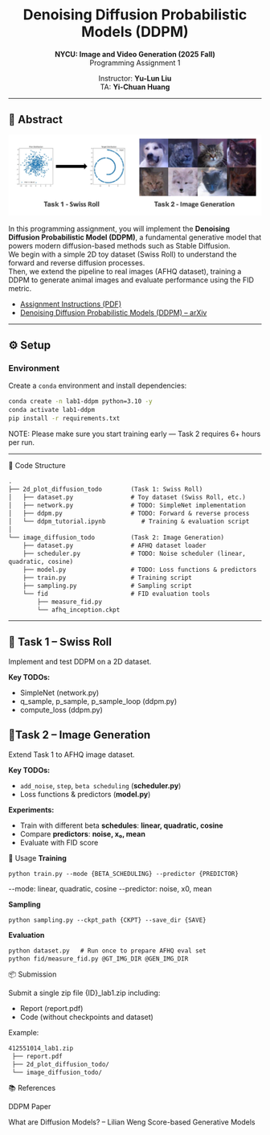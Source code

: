 <div align=center>
  <h1>
  Denoising Diffusion Probabilistic Models (DDPM)  
  </h1>
  <p>
    <b>NYCU: Image and Video Generation (2025 Fall)</b><br>
    Programming Assignment 1
  </p>
</div> 

<div align=center>
  <p>
    Instructor: <b>Yu-Lun Liu</b><br>
    TA: <b>Yi-Chuan Huang</b>
  </p>
</div>

---

## 📘 Abstract
![Lab1](./assets/images/lab1.png)

In this programming assignment, you will implement the **Denoising Diffusion Probabilistic Model (DDPM)**, a fundamental generative model that powers modern diffusion-based methods such as Stable Diffusion.  
We begin with a simple 2D toy dataset (Swiss Roll) to understand the forward and reverse diffusion processes.  
Then, we extend the pipeline to real images (AFHQ dataset), training a DDPM to generate animal images and evaluate performance using the FID metric.

- [Assignment Instructions (PDF)](./assets/Lab1-DDPM.pdf)
- [Denoising Diffusion Probabilistic Models (DDPM) – arXiv](https://arxiv.org/pdf/2006.11239)

---

## ⚙️ Setup

### Environment
Create a `conda` environment and install dependencies:
```bash
conda create -n lab1-ddpm python=3.10 -y
conda activate lab1-ddpm
pip install -r requirements.txt
```

NOTE: Please make sure you start training early — Task 2 requires 6+ hours per run.


---

📂 Code Structure
```
.
├── 2d_plot_diffusion_todo        (Task 1: Swiss Roll)
│   ├── dataset.py                # Toy dataset (Swiss Roll, etc.)
│   ├── network.py                # TODO: SimpleNet implementation
│   ├── ddpm.py                   # TODO: Forward & reverse process
│   └── ddpm_tutorial.ipynb          # Training & evaluation script
│
└── image_diffusion_todo          (Task 2: Image Generation)
    ├── dataset.py                # AFHQ dataset loader
    ├── scheduler.py              # TODO: Noise scheduler (linear, quadratic, cosine)
    ├── model.py                  # TODO: Loss functions & predictors
    ├── train.py                  # Training script
    ├── sampling.py               # Sampling script
    └── fid                       # FID evaluation tools
        ├── measure_fid.py
        └── afhq_inception.ckpt

```
---
<h2><b>📝 Task 1 – Swiss Roll</b></h2>

Implement and test DDPM on a 2D dataset.

**Key TODOs:**
- SimpleNet (network.py)
- q_sample, p_sample, p_sample_loop (ddpm.py)
- compute_loss (ddpm.py)

<h2><b>📝Task 2 – Image Generation</b></h2>

Extend Task 1 to AFHQ image dataset.

**Key TODOs:**
- `add_noise`, `step`, `beta scheduling` (**scheduler.py**)  
- Loss functions & predictors (**model.py**)  

**Experiments:**
- Train with different beta **schedules**: **linear, quadratic, cosine**  
- Compare **predictors**: **noise, x₀, mean**  
- Evaluate with FID score

🚀 Usage
**Training**
```
python train.py --mode {BETA_SCHEDULING} --predictor {PREDICTOR}
```

--mode: linear, quadratic, cosine
--predictor: noise, x0, mean

**Sampling**
```
python sampling.py --ckpt_path {CKPT} --save_dir {SAVE}
```

**Evaluation**
```
python dataset.py   # Run once to prepare AFHQ eval set
python fid/measure_fid.py @GT_IMG_DIR @GEN_IMG_DIR
```

📦 Submission

Submit a single zip file {ID}_lab1.zip including:
- Report (report.pdf)
- Code (without checkpoints and dataset)

Example:
```
412551014_lab1.zip
 ├── report.pdf
 ├── 2d_plot_diffusion_todo/
 └── image_diffusion_todo/
```

📚 References

DDPM Paper

What are Diffusion Models? – Lilian Weng
Score-based Generative Models

